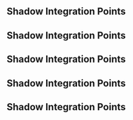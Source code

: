 
## Shadow Integration Points

## Shadow Integration Points

## Shadow Integration Points

## Shadow Integration Points

## Shadow Integration Points
